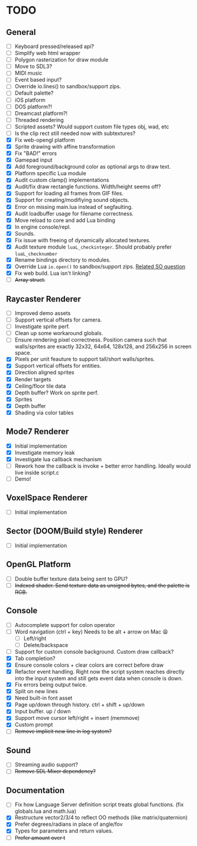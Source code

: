 # TODO
## General
- [ ] Keyboard pressed/released api?
- [ ] Simplify web html wrapper
- [ ] Polygon rasterization for draw module
- [ ] Move to SDL3?
- [ ] MIDI music
- [ ] Event based input?
- [ ] Override io.lines() to sandbox/support zips.
- [ ] Default palette?
- [ ] iOS platform
- [ ] DOS platform?!
- [ ] Dreamcast platform?!
- [ ] Threaded rendering
- [ ] Scripted assets? Would support custom file types obj, wad, etc
- [ ] Is the clip rect still needed now with subtextures?
- [x] Fix web-opengl platform
- [x] Sprite drawing with affine transformation
- [x] Fix "BAD!" errors
- [x] Gamepad input
- [x] Add foreground/background color as optional args to draw text.
- [x] Platform specific Lua module
- [x] Audit custom clamp() implementations
- [x] Audit/fix draw rectangle functions. Width/height seems off?
- [x] Support for loading all frames from GIF files.
- [x] Support for creating/modifiying sound objects.
- [x] Error on missing main.lua instead of segfaulting.
- [x] Audit loadbuffer usage for filename correctness.
- [x] Move reload to core and add Lua binding
- [x] In engine console/repl.
- [x] Sounds.
- [x] Fix issue with freeing of dynamically allocated textures.
- [x] Audit texture module `luaL_checkinteger`. Should probably prefer `luaL_checknumber`
- [x] Rename bindings directory to modules.
- [x] Override Lua `io.open()` to sandbox/support zips. [Related SO question](https://stackoverflow.com/questions/20715652/how-to-wrap-the-io-functions-in-lua-to-prevent-the-user-from-leaving-x-directory)
- [x] Fix web build. Lua isn't linking?
- [ ] ~~Array struct.~~

## Raycaster Renderer
- [ ] Improved demo assets
- [ ] Support vertical offsets for camera.
- [ ] Investigate sprite perf.
- [ ] Clean up some workaround globals.
- [ ] Ensure rendering pixel correctness. Position camera such that walls/sprites are exactly 32x32, 64x64, 128x128, and 256x256 in screen space.
- [x] Pixels per unit feauture to support tall/short walls/sprites.
- [x] Support vertical offsets for entities.
- [x] Direction aligned sprites
- [x] Render targets
- [x] Ceiling/floor tile data
- [x] Depth buffer? Work on sprite perf.
- [x] Sprites
- [x] Depth buffer
- [x] Shading via color tables

## Mode7 Renderer
- [x] Initial implementation
- [x] Investigate memory leak
- [x] Investigate lua callback mechanism
- [ ] Rework how the callback is invoke + better error handling. Ideally would live inside script.c
- [ ] Demo!

## VoxelSpace Renderer
- [ ] Initial implementation

## Sector (DOOM/Build style) Renderer
- [ ] Initial implementation

## OpenGL Platform
- [ ] Double buffer texture data being sent to GPU?
- [ ] ~~Indexed shader. Send texture data as unsigned bytes, and the palette is RGB.~~

## Console
- [ ] Autocomplete support for colon operator
- [ ] Word navigation (ctrl + key) Needs to be alt + arrow on Mac 😫
  - [ ] Left/right
  - [ ] Delete/backspace
- [ ] Support for custom console background. Custom draw callback?
- [x] Tab completion?
- [x] Ensure console colors + clear colors are correct before draw
- [x] Refactor event handling. Right now the script system reaches directly into the input system and still gets event data when console is down.
- [x] Fix errors being output twice.
- [x] Split on new lines
- [x] Need built-in font asset
- [x] Page up/down through history. ctrl + shift + up/down
- [x] Input buffer. up / down
- [x] Support move cursor left/right + insert (memmove)
- [x] Custom prompt
- [ ] ~~Remove implicit new line in log system?~~

## Sound
- [ ] Streaming audio support?
- [ ] ~~Remove SDL Mixer dependency?~~

## Documentation
- [ ] Fix how Language Server definition script treats global functions. (fix globals.lua and math.lua)
- [x] Restructure vector2/3/4 to reflect OO methods (like matrix/quaternion)
- [x] Prefer degrees/radians in place of angle/fov
- [x] Types for parameters and return values.
- [ ] ~~Prefer amount over t~~
